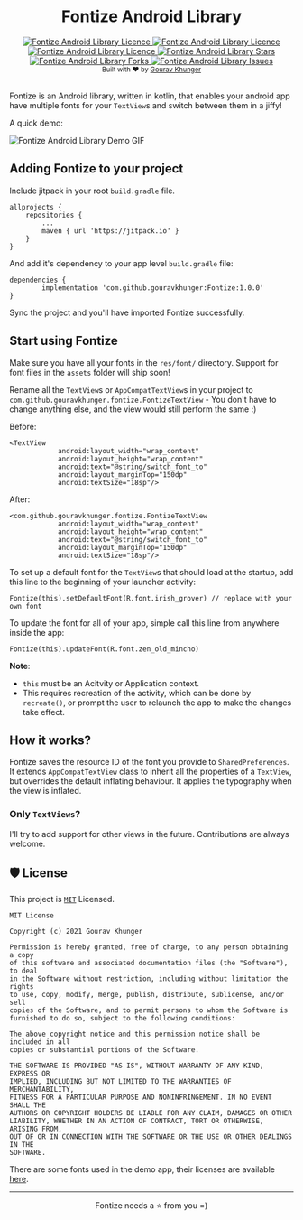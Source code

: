<div align="center">
<h1>Fontize Android Library</h1>

<a href="https://android-arsenal.com/api?level=16" target="blank">
    <img src="https://img.shields.io/badge/API-16%2B-brightgreen.svg?style=flat" alt="Fontize Android Library Licence" />
</a>
<a href="https://jitpack.io/#GouravKhunger/Fontize" target="blank">
    <img src="https://jitpack.io/v/GouravKhunger/Fontize.svg" alt="Fontize Android Library Licence" />
</a>
<a href="https://github.com/gouravkhunger/Fontize/blob/main/LICENSE" target="blank">
    <img src="https://img.shields.io/github/license/gouravkhunger/Fontize" alt="Fontize Android Library Licence" />
</a>
<a href="https://github.com/gouravkhunger/Fontize/stargazers" target="blank">
    <img src="https://img.shields.io/github/stars/gouravkhunger/Fontize" alt="Fontize Android Library Stars"/>
</a>
<a href="https://github.com/gouravkhunger/Fontize/fork" target="blank">
    <img src="https://img.shields.io/github/forks/gouravkhunger/Fontize" alt="Fontize Android Library Forks"/>
</a>
<a href="https://github.com/gouravkhunger/Fontize/issues" target="blank">
    <img src="https://img.shields.io/github/issues/gouravkhunger/Fontize" alt="Fontize Android Library Issues"/>
</a>
</div>

<div align="center">
    <sub>Built with ❤︎ by
        <a href="https://github.com/gouravkhunger">Gourav Khunger</a>
    </sub>
</div>

<br />

Fontize is an Android library, written in kotlin, that enables your android app have multiple fonts for your `TextView`s
and switch  between them in a jiffy!

A quick demo:

![Fontize Android Library Demo GIF](https://raw.githubusercontent.com/gouravkhunger/Fontize/main/media/demo.gif)

## Adding Fontize to your project

Include jitpack in your root `build.gradle` file.

```
allprojects {
	repositories {
		...
		maven { url 'https://jitpack.io' }
	}
}
```

And add it's dependency to your app level `build.gradle` file:

```
dependencies {
	    implementation 'com.github.gouravkhunger:Fontize:1.0.0'
}
```

Sync the project and you'll have imported Fontize successfully.

## Start using Fontize

Make sure you have all your fonts in the `res/font/` directory. Support for font files in the `assets` folder will ship soon!

Rename all the `TextView`s or `AppCompatTextView`s in your project to `com.github.gouravkhunger.fontize.FontizeTextView` - You don't have to change anything else, and the view would still perform the same :)

Before:

```
<TextView
            android:layout_width="wrap_content"
            android:layout_height="wrap_content"
            android:text="@string/switch_font_to"
            android:layout_marginTop="150dp"
            android:textSize="18sp"/>
```

After:

```
<com.github.gouravkhunger.fontize.FontizeTextView
            android:layout_width="wrap_content"
            android:layout_height="wrap_content"
            android:text="@string/switch_font_to"
            android:layout_marginTop="150dp"
            android:textSize="18sp"/>
```

To set up a default font for the `TextView`s that should load at the startup, add this line to the beginning of your launcher activity:

```
Fontize(this).setDefaultFont(R.font.irish_grover) // replace with your own font
```

To update the font for all of your app, simple call this line from anywhere inside the app:

```
Fontize(this).updateFont(R.font.zen_old_mincho)
```

**Note**:

- `this` must be an Acitvity or Application context.
- This requires recreation of the activity, which can be done by `recreate()`, or prompt the user to relaunch the app to make the changes take effect.

## How it works?

Fontize saves the resource ID of the font you provide to `SharedPreferences`. It extends `AppCompatTextView` class to inherit all the properties of a `TextView`, but overrides the default inflating behaviour. It applies the typography when the view is inflated.

### Only `TextViews`?
I'll try to add support for other views in the future. Contributions are always welcome.


## 🛡 License

This project is [`MIT`](https://github.com/jekyllex/jekyllex-android/blob/main/LICENSE) Licensed.

```
MIT License

Copyright (c) 2021 Gourav Khunger

Permission is hereby granted, free of charge, to any person obtaining a copy
of this software and associated documentation files (the "Software"), to deal
in the Software without restriction, including without limitation the rights
to use, copy, modify, merge, publish, distribute, sublicense, and/or sell
copies of the Software, and to permit persons to whom the Software is
furnished to do so, subject to the following conditions:

The above copyright notice and this permission notice shall be included in all
copies or substantial portions of the Software.

THE SOFTWARE IS PROVIDED "AS IS", WITHOUT WARRANTY OF ANY KIND, EXPRESS OR
IMPLIED, INCLUDING BUT NOT LIMITED TO THE WARRANTIES OF MERCHANTABILITY,
FITNESS FOR A PARTICULAR PURPOSE AND NONINFRINGEMENT. IN NO EVENT SHALL THE
AUTHORS OR COPYRIGHT HOLDERS BE LIABLE FOR ANY CLAIM, DAMAGES OR OTHER
LIABILITY, WHETHER IN AN ACTION OF CONTRACT, TORT OR OTHERWISE, ARISING FROM,
OUT OF OR IN CONNECTION WITH THE SOFTWARE OR THE USE OR OTHER DEALINGS IN THE
SOFTWARE.
```

There are some fonts used in the demo app, their licenses are available [here](https://github.com/gouravkhunger/Fontize/tree/main/font-licenses).

---

<div align="center">
Fontize needs a ⭐ from you =)
</div>
